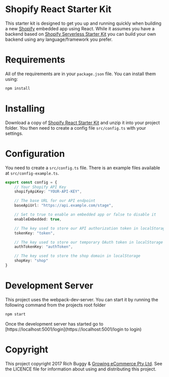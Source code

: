 # Shopify React Starter Kit
This starter kit is designed to get you up and running quickly when building a new [Shopify](https://www.shopify.com/?ref=growingecommerce) embedded app using React. While it assumes you have a backend based on [Shopify Serverless Starter Kit](https://github.com/buggy/shopify-serverless-starter) you can build your own backend using any language/framework you prefer.

# Requirements
All of the requirements are in your `package.json` file. You can install them using:

```sh
npm install
```

# Installing
Download a copy of [Shopify React Starter Kit](https://github.com/buggy/shopify-react-starter/archive/master.zip) and unzip it into your project folder. You then need to create a config file `src/config.ts` with your settings.

# Configuration
You need to create a `src/config.ts` file. There is an example files available at `src/config-example.ts`.

```typescript
export const config = {
    // Your Shopify API Key
    shopifyApiKey: "YOUR-API-KEY",

    // The base URL for our API endpoint
    baseApiUrl: "https://api.example.com/stage",

    // Set to true to enable an embedded app or false to disable it
    enableEmbedded: true,

    // The key used to store our API authorization token in localStorage
    tokenKey: "token",

    // The key used to store our temporary OAuth token in localStorage
    authTokenKey: "authToken",

    // The key used to store the shop domain in localStorage
    shopKey: "shop"
}
```

# Development Server
This project uses the webpack-dev-server. You can start it by running the following command from the projects root folder

```sh
npm start
```

Once the development server has started go to [https://localhost:5001/login](https://localhost:5001/login to login)

# Copyright
This project copyright 2017 Rich Buggy & [Growing eCommerce Pty Ltd](http://www.growingecommerce.com). See the LICENCE file for information about using and distributing this project.